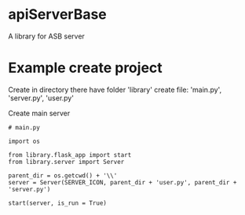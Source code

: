 # apiServerBase
A library for ASB server

# Example create project

Create in directory there have folder 'library' create file: 'main.py', 'server.py', 'user.py'

Create main server

```
# main.py

import os

from library.flask_app import start
from library.server import Server

parent_dir = os.getcwd() + '\\'
server = Server(SERVER_ICON, parent_dir + 'user.py', parent_dir + 'server.py')

start(server, is_run = True)
```
